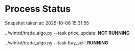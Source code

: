 # Process Status

Snapshot taken at: 2025-10-06 15:31:55

../wintrd/trade_algo.py --task price_update: **NOT RUNNING**

../wintrd/trade_algo.py --task buy_sell: **RUNNING**

